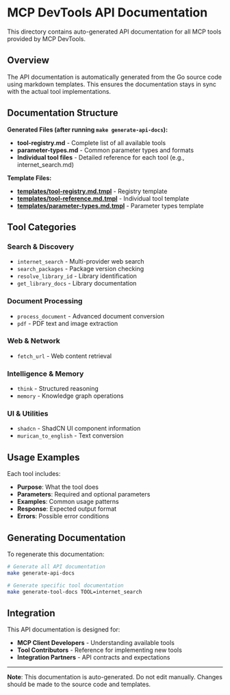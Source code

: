 # MCP DevTools API Documentation

This directory contains auto-generated API documentation for all MCP tools provided by MCP DevTools.

## Overview

The API documentation is automatically generated from the Go source code using markdown templates. This ensures the documentation stays in sync with the actual tool implementations.

## Documentation Structure

**Generated Files (after running `make generate-api-docs`):**
- **tool-registry.md** - Complete list of all available tools
- **parameter-types.md** - Common parameter types and formats
- **Individual tool files** - Detailed reference for each tool (e.g., internet_search.md)

**Template Files:**
- **[templates/tool-registry.md.tmpl](templates/tool-registry.md.tmpl)** - Registry template
- **[templates/tool-reference.md.tmpl](templates/tool-reference.md.tmpl)** - Individual tool template
- **[templates/parameter-types.md.tmpl](templates/parameter-types.md.tmpl)** - Parameter types template

## Tool Categories

### Search & Discovery
- `internet_search` - Multi-provider web search
- `search_packages` - Package version checking
- `resolve_library_id` - Library identification
- `get_library_docs` - Library documentation

### Document Processing
- `process_document` - Advanced document conversion
- `pdf` - PDF text and image extraction

### Web & Network
- `fetch_url` - Web content retrieval

### Intelligence & Memory
- `think` - Structured reasoning
- `memory` - Knowledge graph operations

### UI & Utilities
- `shadcn` - ShadCN UI component information
- `murican_to_english` - Text conversion

## Usage Examples

Each tool includes:
- **Purpose**: What the tool does
- **Parameters**: Required and optional parameters
- **Examples**: Common usage patterns
- **Response**: Expected output format
- **Errors**: Possible error conditions

## Generating Documentation

To regenerate this documentation:

```bash
# Generate all API documentation
make generate-api-docs

# Generate specific tool documentation
make generate-tool-docs TOOL=internet_search
```

## Integration

This API documentation is designed for:
- **MCP Client Developers** - Understanding available tools
- **Tool Contributors** - Reference for implementing new tools
- **Integration Partners** - API contracts and expectations

---

**Note**: This documentation is auto-generated. Do not edit manually. Changes should be made to the source code and templates.